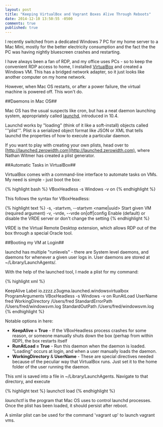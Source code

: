 ```yaml
---
layout: post
title: "Keeping VirtualBox and Vagrant Boxes Alive Through Reboots"
date: 2014-12-10 13:50:55 -0500
comments: true
published: true
---
```


I recently switched from a dedicated Windows 7 PC for my home server to a Mac Mini, mostly for the better electricity consumption and the fact the the PC was having nightly bluescreen crashes and restarting.

I have always been a fan of RDP, and my office uses PCs - so to keep the convenient RDP access to home, I installed [VirtualBox](www.virtualbox.org) and created a Windows VM. This has a bridged network adapter, so it just looks like another computer on my home network.

However, when Mac OS restarts, or after a power failure, the virtual machine is powered off. This won't do.

##Daemons in Mac OS##

Mac OS has the usual suspects like cron, but has a neat daemon launching system, appropriately called [launchd](https://developer.apple.com/library/mac/documentation/MacOSX/Conceptual/BPSystemStartup/Chapters/CreatingLaunchdJobs.html), introduced in 10.4.

Launchd works by "loading" (think of it like a soft-install) objects called '''plist'''. Plist is a serialized object format like JSON or XML that tells launchd the properties of how to execute a particular daemon.

If you want to play with creating your own plists, head over to [http://launched.zerowidth.com](http://launched.zerowidth.com), where Nathan Witmer has created a plist generator.

##Automatic Tasks in VirtualBox##

VirtualBox comes with a command-line interface to automate tasks on VMs. My need is simple - just boot the box:

{% highlight bash %}
VBoxHeadless -s Windows -v on
{% endhighlight %}

This follows the syntax for VBoxHeadless:

{% highlight text %}
  -s, -startvm, --startvm <name|uuid>   Start given VM (required argument)
  -v, -vrde, --vrde on|off|config       Enable (default) or disable the VRDE server or don't change the setting
{% endhighlight %}

VRDE is the Virtual Remote Desktop extension, which allows RDP out of the box through a special Oracle tool.

##Booting my VM at Login##

launchd has multiple "runlevels" - there are System level daemons, and daemons for whenever a given user logs in. User daemons are stored at ~/Library/LaunchAgents/.

With the help of the launched tool, I made a plist for my command:


{% highlight xml %}
<?xml version="1.0" encoding="UTF-8"?>
<!DOCTYPE plist PUBLIC "-//Apple Computer//DTD PLIST 1.0//EN" "http://www.apple.com/DTDs/PropertyList-1.0.dtd">
<plist version="1.0">
<dict>
	<key>KeepAlive</key>
    	<true/>
	<key>Label</key>
	<string>io.zzzz.z3ugma.launched.windowsvirtualbox</string>
	<key>ProgramArguments</key>
	<array>
		<string>VBoxHeadless</string>
		<string>-s</string>
		<string>Windows</string>
		<string>-v</string>
		<string>on</string>
	</array>
	<key>RunAtLoad</key>
	<true/>
	<key>UserName</key>
	<string>fred</string>
	<key>WorkingDirectory</key>
	<string>/Users/fred</string>
	<key>StandardErrorPath</key>
    	<string>/Users/fred/windowsvm.log</string>
    	<key>StandardOutPath</key>
    	<string>/Users/fred/windowsvm.log</string>
</dict>
</plist>
{% endhighlight %}

Notable options in here:

* **KeepAlive = True** - If the VBoxHeadless process crashes for some reason, or someone manually shuts down the box (perhap from within RDP), the box restarts itself
* **RunAtLoad = True** - Run this daemon when the daemon is loaded. "Loading" occurs at login, and when a user manually loads the daemon.
* **WorkingDirectory** & **UserName** - These are special directives needed because of the peculiar way that VirtualBox runs. Just set it to the home folder of the user running the daemon.

This xml is saved into a file in ~/Library/LaunchAgents. Navigate to that directory, and execute

{% highlight text %}
launchctl load <name of plist>
{% endhighlight %}

*launchctl* is the program that Mac OS uses to control launchd processes. Once the plist has been loaded, it should persist after reboot.

A similar plist can be used for the command 'vagrant up' to launch vagrant vms.

